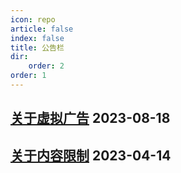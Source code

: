 ```yaml
---
icon: repo
article: false
index: false
title: 公告栏
dir:
    order: 2
order: 1
---
```


<!-- more -->

## [关于虚拟广告](/bulletin/about_virtual_advertisement.html) 2023-08-18

## [关于内容限制](/bulletin/access_limit.html) 2023-04-14

<eod />
